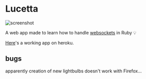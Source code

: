# Lucetta

![screenshot](https://i.imgur.com/9UaGGLu.gif)

A web app made to learn how to handle [websockets](https://en.wikipedia.org/wiki/WebSocket) in Ruby :bulb:

[Here](https://lucetta.herokuapp.com)'s a working app on heroku.

## bugs

apparently creation of new lightbulbs doesn't work with Firefox...
